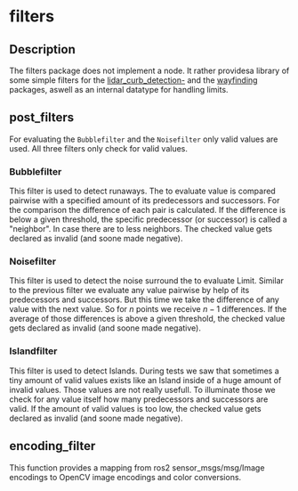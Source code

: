 # filters

## Description
The filters package does not implement a node. It rather providesa library of some simple filters for the [lidar_curb_detection-](../lidar_curb_detection/README.md) and the [wayfinding](../wayfinding/README.md) packages, aswell as an internal datatype for handling limits.

## post_filters
For evaluating the `Bubblefilter` and the `Noisefilter` only valid values are used. All three filters only check for valid values.

### Bubblefilter
This filter is used to detect runaways. The to evaluate value is compared pairwise with a specified amount of its predecessors and successors. For the comparison the difference of each pair is calculated. If the difference is below a given threshold, the specific predecessor (or successor) is called a "neighbor". In case there are to less neighbors. The checked value gets declared as invalid (and soone made negative).

### Noisefilter
This filter is used to detect the noise surround the to evaluate Limit. Similar to the previous filter we evaluate any value pairwise by help of its predecessors and successors. But this time we take the difference of any value with the next value. So for $n$ points we receive $n-1$ differences. If the average of those differences is above a given threshold, the checked value gets declared as invalid (and soone made negative).

### Islandfilter
This filter is used to detect Islands. During tests we saw that sometimes a tiny amount of valid values exists like an Island inside of a huge amount of invalid values. Those values are not really usefull. To illuminate those we check for any value itself how many predecessors and successors are valid. If the amount of valid values is too low, the checked value gets declared as invalid (and soone made negative).

## encoding_filter
This function provides a mapping from ros2 sensor_msgs/msg/Image encodings to OpenCV image encodings and color conversions.